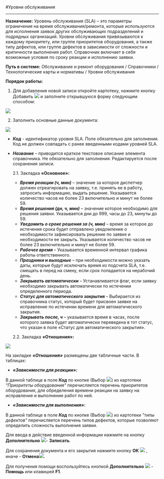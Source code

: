 ﻿#Уровни обслуживания
_______________________________________________

**Назначение:** Уровень обслуживания (SLA) – это параметры ограничения на время обслуживания/ремонта, которые используются для исполнения заявок других обслуживающих подразделений и подрядных организаций. Уровни обслуживания привязываются к каждому приоритету, или группе приоритетов оборудования, а также типу дефектов, или группе дефектов в зависимости от сложности и критичности выполнения работ. Справочник включает в себя возможные условия по сроку реакции и исполнению заявки. 

**Путь в системе:** Обслуживание и ремонт оборудования / Справочники / Технологические карты и нормативы / Уровни обслуживания

**Порядок работы:**

1. Для добавления новой записи откройте картотеку, нажмите кнопку Добавить ![](topic:Com.AddFiles.Btn_Add.png)  и заполните открывшуюся форму следующим способом:

 ![](topic:Repair.Repair.AddFiles.Screenshot_2_FChertov.png)

2. Заполнить основные данные документа:

  ![](topic:Repair.Repair.AddFiles.Screenshot_8_FChertov.png)

-   ***Код*** - идентификатор уровня SLA. Поле обязательно для заполнения. Код не должен совпадать с ранее введенными кодами уровней SLA.
-   ***Название*** – приводится краткое текстовое описание элемента справочника. Не обязательно для заполнения. Редактируется после сохранения записи. 

    2.1. Закладка **«Основное»:**

    *   ***Время реакции (ч, мин)*** – значение за которое диспетчер должен отреагировать на заявку, т.е. принять ее в работу, запросить информацию, выдать решение. Указывается количество часов не более 23 включительно и минут не более 59.
    *   ***Время решения (дн, ч, мин)*** – значение которое необходимо для решения заявки. Указывается дни до 999, часы до 23, минуты до 59.
    *   ***Уведомить о сроке решения за (ч, мин)*** – время за которое до истечения срока будет отправлено уведомление о необходимости зафиксировать решение по заявке и необходимости ее закрыть. Указывается количество часов не более 23 включительно и минут не более 59.
    *   ***Рабочее время*** – Указывается временной интервал графика работы ответственного.
    *   ***Праздники и выходные*** – при необходимости можно указать даты, которые будут исключать время из подсчета SLA, т.е. смещать в перед на смену, если срок попадается на нерабочий день.
    *   ***Закрывать автоматически*** – Устанавливается флаг, если заявку необходимо закрывать автоматически по истечении определенного периода.
    *   ***Статус для автоматического закрытия*** – Выбирается из справочника статус, который будет присвоен заявке на исправление по истечении времени для автоматического закрытия.
    *   ***Закрывать после, ч*** – указывается время в часах, после которого заявка будет автоматически переведена в тот статус, что указан в поле «Статус для автоматического закрытия».

    2.2. Закладка **«Отношения»:**

![](topic:Repair.Repair.AddFiles.Screenshot_3_FChertov.png)

На закладке ***«Отношения»*** размещены две табличные части. В таблицах:
-  ***«Зависимости для реакции»:***

 В данной таблице в поле ***Код*** по кнопке (Выбор ![](topic:Com.AddFiles.Buttons.Btn_select.png)) из картотеки *"Приоритеты оборудования"* перечисляется перечень приоритетов оборудования, для обределения времени реакции на заявку на исправление и выполнение работ по ней.
-  ***«Зависимости для выполнения»:***

 В данной таблице в поле ***Код*** по кнопке (Выбор ![](topic:Com.AddFiles.Buttons.Btn_select.png)) из картотеки *"типы дефектов"* перечисляется перечень типов дефектов, которые позволяют определить сложность выполнения заявки.

Для ввода в действие введенной информации нажмите на кнопку **Дополнительно** ![](topic:Com.AddFiles.Buttons.Btn_OK.png)- **Записать**.

Для сохранения документа и его закрытия нажмите кнопку **ОК** ![](topic:Com.AddFiles.Buttons.Btn_Ok_grey.png) , иначе  -  **Отмена**![](topic:Com.AddFiles.Buttons.BtnCloseCancel.png).

Для получения помощи воспользуйтесь кнопкой **Дополнительно** ![](topic:Com.AddFiles.Buttons.Btn_OK.png) - **Помощь** или клавишей **F1**.